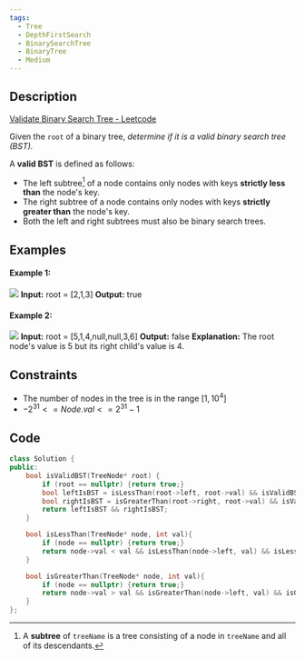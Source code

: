 ```yaml
---
tags:
  - Tree
  - DepthFirstSearch
  - BinarySearchTree
  - BinaryTree
  - Medium
---
```


## Description
[Validate Binary Search Tree - Leetcode](https://leetcode.com/problems/validate-binary-search-tree/description/)

Given the `root` of a binary tree, _determine if it is a valid binary search tree (BST)._

A **valid BST** is defined as follows:

- The left subtree[^1] of a node contains only nodes with keys **strictly less than** the node's key.
- The right subtree of a node contains only nodes with keys **strictly greater than** the node's key.
- Both the left and right subtrees must also be binary search trees.

## Examples
#### **Example 1:**

![](https://assets.leetcode.com/uploads/2020/12/01/tree1.jpg)
**Input:** root = [2,1,3]
**Output:** true

#### **Example 2:**

![](https://assets.leetcode.com/uploads/2020/12/01/tree2.jpg)
**Input:** root = [5,1,4,null,null,3,6]
**Output:** false
**Explanation:** The root node's value is 5 but its right child's value is 4.

## Constraints
- The number of nodes in the tree is in the range $[1, 10^{4}]$
- $-2^{31} <= Node.val <= 2^{31} - 1$
## Code
```cpp
class Solution {
public:
    bool isValidBST(TreeNode* root) {
        if (root == nullptr) {return true;}
        bool leftIsBST = isLessThan(root->left, root->val) && isValidBST(root->left);
        bool rightIsBST = isGreaterThan(root->right, root->val) && isValidBST(root->right);
        return leftIsBST && rightIsBST;
    }

    bool isLessThan(TreeNode* node, int val){
        if (node == nullptr) {return true;}
        return node->val < val && isLessThan(node->left, val) && isLessThan(node->right, val);
    }

    bool isGreaterThan(TreeNode* node, int val){
        if (node == nullptr) {return true;}
        return node->val > val && isGreaterThan(node->left, val) && isGreaterThan(node->right, val);
    }
};
```

[^1]: A **subtree** of `treeName` is a tree consisting of a node in `treeName` and all of its descendants.
